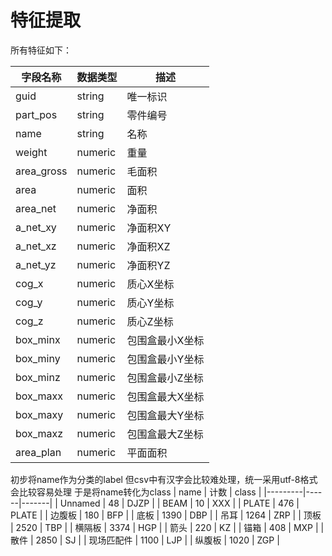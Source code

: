 # 特征提取


所有特征如下：

| 字段名称       | 数据类型    | 描述       |
|------------|---------|----------|
| guid       | string  | 唯一标识     |
| part_pos   | string  | 零件编号     |
| name       | string  | 名称       |
| weight     | numeric | 重量       |
| area_gross | numeric | 毛面积      |
| area       | numeric | 面积       |
| area_net   | numeric | 净面积      |
| a_net_xy   | numeric | 净面积XY    |
| a_net_xz   | numeric | 净面积XZ    |
| a_net_yz   | numeric | 净面积YZ    |
| cog_x      | numeric | 质心X坐标    |
| cog_y      | numeric | 质心Y坐标    |
| cog_z      | numeric | 质心Z坐标    |
| box_minx   | numeric | 包围盒最小X坐标 |
| box_miny   | numeric | 包围盒最小Y坐标 |
| box_minz   | numeric | 包围盒最小Z坐标 |
| box_maxx   | numeric | 包围盒最大X坐标 |
| box_maxy   | numeric | 包围盒最大Y坐标 |
| box_maxz   | numeric | 包围盒最大Z坐标 |
| area_plan  | numeric | 平面面积     |

初步将name作为分类的label
但csv中有汉字会比较难处理，统一采用utf-8格式会比较容易处理
于是将name转化为class
| name    | 计数   | class |
|---------|------|-------|
| Unnamed | 48   | DJZP  |
| BEAM    | 10   | XXX   |
| PLATE   | 476  | PLATE |
| 边腹板     | 180  | BFP   |
| 底板      | 1390 | DBP   |
| 吊耳      | 1264 | ZRP   |
| 顶板      | 2520 | TBP   |
| 横隔板     | 3374 | HGP   |
| 箭头      | 220  | KZ    |
| 锚箱      | 408  | MXP   |
| 散件      | 2850 | SJ    |
| 现场匹配件   | 1100 | LJP   |
| 纵腹板     | 1020 | ZGP   |
